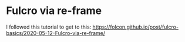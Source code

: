 # Fulcro via re-frame

I followed this tutorial to get to this:
https://folcon.github.io/post/fulcro-basics/2020-05-12-Fulcro-via-re-frame/

